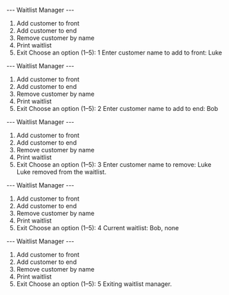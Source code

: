 
--- Waitlist Manager ---
1. Add customer to front
2. Add customer to end
3. Remove customer by name
4. Print waitlist
5. Exit
Choose an option (1–5): 1
Enter customer name to add to front: Luke

--- Waitlist Manager ---
1. Add customer to front
2. Add customer to end
3. Remove customer by name
4. Print waitlist
5. Exit
Choose an option (1–5): 2
Enter customer name to add to end: Bob

--- Waitlist Manager ---
1. Add customer to front
2. Add customer to end
3. Remove customer by name
4. Print waitlist
5. Exit
Choose an option (1–5): 3
Enter customer name to remove: Luke
Luke removed from the waitlist.

--- Waitlist Manager ---
1. Add customer to front
2. Add customer to end
3. Remove customer by name
4. Print waitlist
5. Exit
Choose an option (1–5): 4
Current waitlist:
Bob, none

--- Waitlist Manager ---
1. Add customer to front
2. Add customer to end
3. Remove customer by name
4. Print waitlist
5. Exit
Choose an option (1–5): 5
Exiting waitlist manager.

